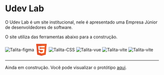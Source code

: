 # Udev Lab

O Udev Lab é um site institucional, nele é apresentado uma Empresa Júnior de desenvoldedores de software.

<div style=" display: inline_block"> <!--Ícones de dev-->

O site utiliza das ferramentas abaixo para a construção.
 <div align="left">
    <img align="center" alt="Talita-figma" height="40" width="60" <img src="https://cdn.jsdelivr.net/gh/devicons/devicon/icons/figma/figma-original.svg" />
    <img align="center" alt="Talita-HTML" height="40" width="40" src="https://raw.githubusercontent.com/devicons/devicon/master/icons/html5/html5-original.svg">
    <img align="center" alt="Talita-CSS" height="35" width="45" img src="https://cdn.jsdelivr.net/gh/devicons/devicon@latest/icons/css3/css3-original.svg" />
    <img align="center" alt="Talita-vue" height="40" width="40" src="https://cdn.jsdelivr.net/gh/devicons/devicon@latest/icons/vuejs/vuejs-original.svg">
    <img align="center" alt="Talita-vite" height="35" width="45" img src="https://cdn.jsdelivr.net/gh/devicons/devicon@latest/icons/vitejs/vitejs-original.svg" /> 
    <img align="center" alt="Talita-vite" height="35" width="45" img src="https://cdn.jsdelivr.net/gh/devicons/devicon@latest/icons/javascript/javascript-original.svg"/> 
  </div> 

 ---
  Ainda em construção. Você pode visualizar o protótipo [aqui](https://github.com/talitalmeida/UX-UI-Design/blob/main/udev_lab_site.png).
